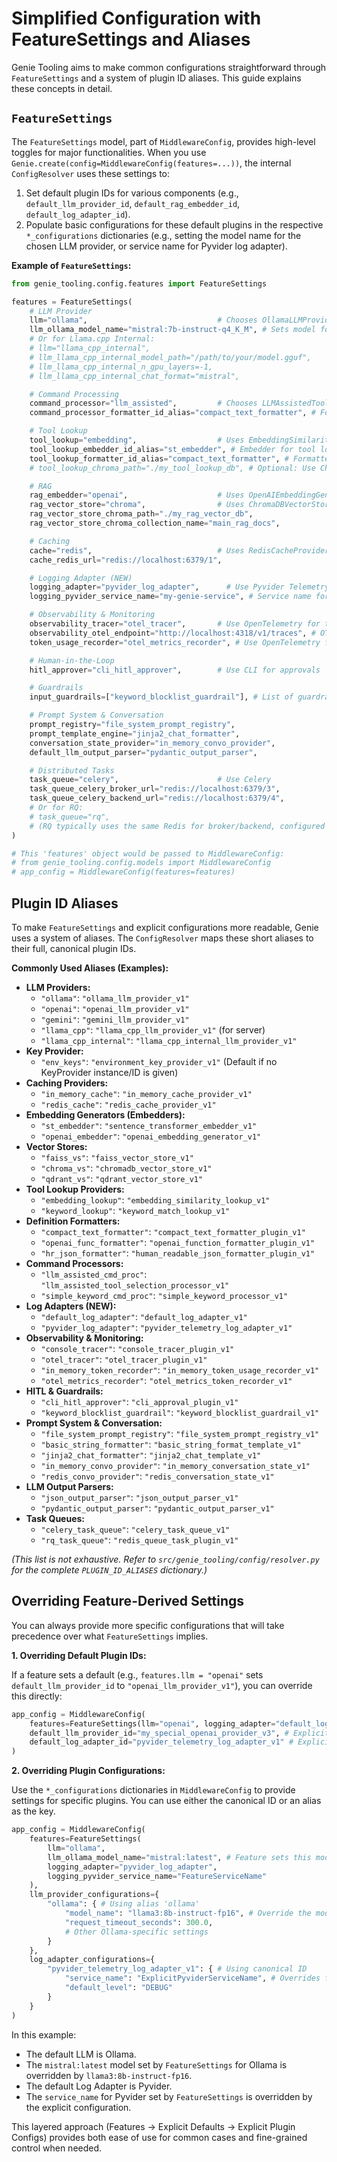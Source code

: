 # Simplified Configuration with FeatureSettings and Aliases

Genie Tooling aims to make common configurations straightforward through `FeatureSettings` and a system of plugin ID aliases. This guide explains these concepts in detail.

## `FeatureSettings`

The `FeatureSettings` model, part of `MiddlewareConfig`, provides high-level toggles for major functionalities. When you use `Genie.create(config=MiddlewareConfig(features=...))`, the internal `ConfigResolver` uses these settings to:

1.  Set default plugin IDs for various components (e.g., `default_llm_provider_id`, `default_rag_embedder_id`, `default_log_adapter_id`).
2.  Populate basic configurations for these default plugins in the respective `*_configurations` dictionaries (e.g., setting the model name for the chosen LLM provider, or service name for Pyvider log adapter).

**Example of `FeatureSettings`:**

```python
from genie_tooling.config.features import FeatureSettings

features = FeatureSettings(
    # LLM Provider
    llm="ollama",                             # Chooses OllamaLLMProviderPlugin
    llm_ollama_model_name="mistral:7b-instruct-q4_K_M", # Sets model for Ollama
    # Or for Llama.cpp Internal:
    # llm="llama_cpp_internal",
    # llm_llama_cpp_internal_model_path="/path/to/your/model.gguf",
    # llm_llama_cpp_internal_n_gpu_layers=-1,
    # llm_llama_cpp_internal_chat_format="mistral",

    # Command Processing
    command_processor="llm_assisted",         # Chooses LLMAssistedToolSelectionProcessorPlugin
    command_processor_formatter_id_alias="compact_text_formatter", # Formatter for LLM prompt

    # Tool Lookup
    tool_lookup="embedding",                  # Uses EmbeddingSimilarityLookupProvider
    tool_lookup_embedder_id_alias="st_embedder", # Embedder for tool lookup
    tool_lookup_formatter_id_alias="compact_text_formatter", # Formatter for tool indexing
    # tool_lookup_chroma_path="./my_tool_lookup_db", # Optional: Use ChromaDB for tool lookup embeddings

    # RAG
    rag_embedder="openai",                    # Uses OpenAIEmbeddingGenerator for RAG
    rag_vector_store="chroma",                # Uses ChromaDBVectorStore for RAG
    rag_vector_store_chroma_path="./my_rag_vector_db",
    rag_vector_store_chroma_collection_name="main_rag_docs",

    # Caching
    cache="redis",                            # Uses RedisCacheProvider
    cache_redis_url="redis://localhost:6379/1",

    # Logging Adapter (NEW)
    logging_adapter="pyvider_log_adapter",      # Use Pyvider Telemetry
    logging_pyvider_service_name="my-genie-service", # Service name for Pyvider

    # Observability & Monitoring
    observability_tracer="otel_tracer",       # Use OpenTelemetry for traces
    observability_otel_endpoint="http://localhost:4318/v1/traces", # OTLP/HTTP endpoint
    token_usage_recorder="otel_metrics_recorder", # Use OpenTelemetry for token metrics

    # Human-in-the-Loop
    hitl_approver="cli_hitl_approver",        # Use CLI for approvals

    # Guardrails
    input_guardrails=["keyword_blocklist_guardrail"], # List of guardrail aliases/IDs

    # Prompt System & Conversation
    prompt_registry="file_system_prompt_registry",
    prompt_template_engine="jinja2_chat_formatter",
    conversation_state_provider="in_memory_convo_provider",
    default_llm_output_parser="pydantic_output_parser",

    # Distributed Tasks
    task_queue="celery",                      # Use Celery
    task_queue_celery_broker_url="redis://localhost:6379/3",
    task_queue_celery_backend_url="redis://localhost:6379/4",
    # Or for RQ:
    # task_queue="rq",
    # (RQ typically uses the same Redis for broker/backend, configured via redis_url in its plugin config)
)

# This 'features' object would be passed to MiddlewareConfig:
# from genie_tooling.config.models import MiddlewareConfig
# app_config = MiddlewareConfig(features=features)
```

## Plugin ID Aliases

To make `FeatureSettings` and explicit configurations more readable, Genie uses a system of aliases. The `ConfigResolver` maps these short aliases to their full, canonical plugin IDs.

**Commonly Used Aliases (Examples):**

*   **LLM Providers:**
    *   `"ollama"`: `"ollama_llm_provider_v1"`
    *   `"openai"`: `"openai_llm_provider_v1"`
    *   `"gemini"`: `"gemini_llm_provider_v1"`
    *   `"llama_cpp"`: `"llama_cpp_llm_provider_v1"` (for server)
    *   `"llama_cpp_internal"`: `"llama_cpp_internal_llm_provider_v1"`
*   **Key Provider:**
    *   `"env_keys"`: `"environment_key_provider_v1"` (Default if no KeyProvider instance/ID is given)
*   **Caching Providers:**
    *   `"in_memory_cache"`: `"in_memory_cache_provider_v1"`
    *   `"redis_cache"`: `"redis_cache_provider_v1"`
*   **Embedding Generators (Embedders):**
    *   `"st_embedder"`: `"sentence_transformer_embedder_v1"`
    *   `"openai_embedder"`: `"openai_embedding_generator_v1"`
*   **Vector Stores:**
    *   `"faiss_vs"`: `"faiss_vector_store_v1"`
    *   `"chroma_vs"`: `"chromadb_vector_store_v1"`
    *   `"qdrant_vs"`: `"qdrant_vector_store_v1"`
*   **Tool Lookup Providers:**
    *   `"embedding_lookup"`: `"embedding_similarity_lookup_v1"`
    *   `"keyword_lookup"`: `"keyword_match_lookup_v1"`
*   **Definition Formatters:**
    *   `"compact_text_formatter"`: `"compact_text_formatter_plugin_v1"`
    *   `"openai_func_formatter"`: `"openai_function_formatter_plugin_v1"`
    *   `"hr_json_formatter"`: `"human_readable_json_formatter_plugin_v1"`
*   **Command Processors:**
    *   `"llm_assisted_cmd_proc"`: `"llm_assisted_tool_selection_processor_v1"`
    *   `"simple_keyword_cmd_proc"`: `"simple_keyword_processor_v1"`
*   **Log Adapters (NEW):**
    *   `"default_log_adapter"`: `"default_log_adapter_v1"`
    *   `"pyvider_log_adapter"`: `"pyvider_telemetry_log_adapter_v1"`
*   **Observability & Monitoring:**
    *   `"console_tracer"`: `"console_tracer_plugin_v1"`
    *   `"otel_tracer"`: `"otel_tracer_plugin_v1"`
    *   `"in_memory_token_recorder"`: `"in_memory_token_usage_recorder_v1"`
    *   `"otel_metrics_recorder"`: `"otel_metrics_token_recorder_v1"`
*   **HITL & Guardrails:**
    *   `"cli_hitl_approver"`: `"cli_approval_plugin_v1"`
    *   `"keyword_blocklist_guardrail"`: `"keyword_blocklist_guardrail_v1"`
*   **Prompt System & Conversation:**
    *   `"file_system_prompt_registry"`: `"file_system_prompt_registry_v1"`
    *   `"basic_string_formatter"`: `"basic_string_format_template_v1"`
    *   `"jinja2_chat_formatter"`: `"jinja2_chat_template_v1"`
    *   `"in_memory_convo_provider"`: `"in_memory_conversation_state_v1"`
    *   `"redis_convo_provider"`: `"redis_conversation_state_v1"`
*   **LLM Output Parsers:**
    *   `"json_output_parser"`: `"json_output_parser_v1"`
    *   `"pydantic_output_parser"`: `"pydantic_output_parser_v1"`
*   **Task Queues:**
    *   `"celery_task_queue"`: `"celery_task_queue_v1"`
    *   `"rq_task_queue"`: `"redis_queue_task_plugin_v1"`

*(This list is not exhaustive. Refer to `src/genie_tooling/config/resolver.py` for the complete `PLUGIN_ID_ALIASES` dictionary.)*

## Overriding Feature-Derived Settings

You can always provide more specific configurations that will take precedence over what `FeatureSettings` implies.

**1. Overriding Default Plugin IDs:**

If a feature sets a default (e.g., `features.llm = "openai"` sets `default_llm_provider_id` to `"openai_llm_provider_v1"`), you can override this directly:

```python
app_config = MiddlewareConfig(
    features=FeatureSettings(llm="openai", logging_adapter="default_log_adapter"),
    default_llm_provider_id="my_special_openai_provider_v3", # Explicit override
    default_log_adapter_id="pyvider_telemetry_log_adapter_v1" # Explicit override
)
```

**2. Overriding Plugin Configurations:**

Use the `*_configurations` dictionaries in `MiddlewareConfig` to provide settings for specific plugins. You can use either the canonical ID or an alias as the key.

```python
app_config = MiddlewareConfig(
    features=FeatureSettings(
        llm="ollama",
        llm_ollama_model_name="mistral:latest", # Feature sets this model
        logging_adapter="pyvider_log_adapter",
        logging_pyvider_service_name="FeatureServiceName"
    ),
    llm_provider_configurations={
        "ollama": { # Using alias 'ollama'
            "model_name": "llama3:8b-instruct-fp16", # Override the model
            "request_timeout_seconds": 300.0,
            # Other Ollama-specific settings
        }
    },
    log_adapter_configurations={
        "pyvider_telemetry_log_adapter_v1": { # Using canonical ID
            "service_name": "ExplicitPyviderServiceName", # Overrides feature setting
            "default_level": "DEBUG"
        }
    }
)
```

In this example:
*   The default LLM is Ollama.
*   The `mistral:latest` model set by `FeatureSettings` for Ollama is overridden by `llama3:8b-instruct-fp16`.
*   The default Log Adapter is Pyvider.
*   The `service_name` for Pyvider set by `FeatureSettings` is overridden by the explicit configuration.

This layered approach (Features -> Explicit Defaults -> Explicit Plugin Configs) provides both ease of use for common cases and fine-grained control when needed.
